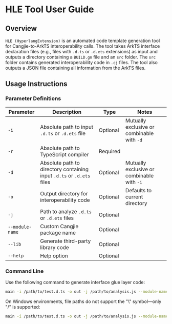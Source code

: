 # HLE Tool User Guide

## Overview

`HLE (HyperlangExtension)` is an automated code template generation tool for Cangjie-to-ArkTS interoperability calls.
The tool takes ArkTS interface declaration files (e.g., files with `.d.ts` or `.d.ets` extensions) as input and outputs a directory containing a `BUILD.gn` file and an `src` folder. The `src` folder contains generated interoperability code in `.cj` files. The tool also outputs a JSON file containing all information from the ArkTS files.

## Usage Instructions

### Parameter Definitions

| Parameter       | Description                                      | Type       | Notes                |
| --------------- | ------------------------------------------------ | ---------- | -------------------- |
| `-i`            | Absolute path to input `.d.ts` or `.d.ets` file  | Optional   | Mutually exclusive or combinable with `-d`         |
| `-r`            | Absolute path to TypeScript compiler             | Required   |                      |
| `-d`            | Absolute path to directory containing input `.d.ts` or `.d.ets` files | Optional   | Mutually exclusive or combinable with `-i`         |
| `-o`            | Output directory for interoperability code       | Optional   | Defaults to current directory |
| `-j`            | Path to analyze `.d.ts` or `.d.ets` files       | Optional   |                      |
| `--module-name` | Custom Cangjie package name                      | Optional   |                      |
| `--lib`         | Generate third-party library code               | Optional   |                      |
| `--help`        | Help option                                      | Optional   |                      |

### Command Line

Use the following command to generate interface glue layer code:
```sh
main -i /path/to/test.d.ts -o out -j /path/to/analysis.js --module-name=ohos.hilog
```

On Windows environments, file paths do not support the "\\" symbol—only "/" is supported:
```sh
main -i /path/to/test.d.ts -o out -j /path/to/analysis.js --module-name=ohos.hilog
```